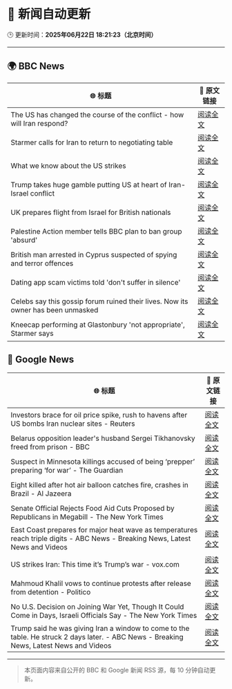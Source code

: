 # 🧠 新闻自动更新

🕒 更新时间：**2025年06月22日 18:21:23（北京时间）**

---

## 🌍 BBC News

| 🌐 标题 | 🔗 原文链接 |
|--------|-------------|
| The US has changed the course of the conflict - how will Iran respond? | [阅读全文](https://www.bbc.com/news/articles/c9dgpjqg12lo) |
| Starmer calls for Iran to return to negotiating table | [阅读全文](https://www.bbc.com/news/articles/cq53l41gl8jo) |
| What we know about the US strikes | [阅读全文](https://www.bbc.com/news/articles/cvg9r4q99g4o) |
| Trump takes huge gamble putting US at heart of Iran-Israel conflict | [阅读全文](https://www.bbc.com/news/articles/cvg86pd63j8o) |
| UK prepares flight from Israel for British nationals | [阅读全文](https://www.bbc.com/news/articles/c86gw0j3dzxo) |
| Palestine Action member tells BBC plan to ban group 'absurd' | [阅读全文](https://www.bbc.com/news/articles/cq6m24v7910o) |
| British man arrested in Cyprus suspected of spying and terror offences | [阅读全文](https://www.bbc.com/news/articles/c628jy5rg78o) |
| Dating app scam victims told 'don't suffer in silence' | [阅读全文](https://www.bbc.com/news/articles/cyvjy0871dqo) |
| Celebs say this gossip forum ruined their lives. Now its owner has been unmasked | [阅读全文](https://www.bbc.com/news/articles/c5y7j512ln7o) |
| Kneecap performing at Glastonbury 'not appropriate', Starmer says | [阅读全文](https://www.bbc.com/news/articles/cg5z26dpgd7o) |

## 📰 Google News

| 🌐 标题 | 🔗 原文链接 |
|--------|-------------|
| Investors brace for oil price spike, rush to havens after US bombs Iran nuclear sites - Reuters | [阅读全文](https://news.google.com/rss/articles/CBMivwFBVV95cUxNX3piNHNOSU8yT2I1VFgxb3YxYkVNRDd6UXNfd1g1ZU1zTTQ5clV2TFFTa0RIdjl6OVlaMkEtalJMSGZ2bjUzX0tfVFFRMjNLOUJ6ZzRxbnA3NnBsVEZJbThoQmNqc2VLWVhLNk1mQkxfY09mSVlaQ1R3SF9CZ2lSRzZvYVdXR0xaNDMyWEFtNWJuckUxMG1DTTM3WnJ2a0Z0TVNleDVzYktSSlhUQVRkekxoSkFUUFM5U1FnNVB3VQ?oc=5) |
| Belarus opposition leader's husband Sergei Tikhanovsky freed from prison - BBC | [阅读全文](https://news.google.com/rss/articles/CBMiWkFVX3lxTE92N1ZtSVVnQVFsQmJFalRLeGlXMDZjS0Q3c283eXVnQjFtOS1ZS1JyRVJtaDdaZVhnNjBiMC1ZQzY2U3lmRlkzS2NmMlRPTTZPcmlzUVpXVWVXZ9IBX0FVX3lxTE5UTHRFb0phMVZIQ09oYW92NEhwMDBzZ281X3lnTUpLb2xOa3NpNFExQi1UWXFSTl9wUXNBLU1kaHItNkFRV1ZDQ1NGeEFId2FwLUlLdjduNE1jQ3ZJZkdB?oc=5) |
| Suspect in Minnesota killings accused of being ‘prepper’ preparing ‘for war’ - The Guardian | [阅读全文](https://news.google.com/rss/articles/CBMinAFBVV95cUxON01wMFdxcjR4T1VNQzktSXkwX2pUaVhwM3Y0LWdubDRSaGxLQktiWmpwXzR0dXNMRVplc1p0dVFvVUR4Smk3UE1JVXBoUG9HajhPVmZJa1ZvU1h6ZE5lcE1QNGV0M01SajZBZHVqb3dOWWQ0bE9BZUxYRWJYTHcyUmsxRWJIQzY4eUxpeEVaMUp5ZzdvaThpVUtmcU0?oc=5) |
| Eight killed after hot air balloon catches fire, crashes in Brazil - Al Jazeera | [阅读全文](https://news.google.com/rss/articles/CBMilgFBVV95cUxPTUJyTVlTU1A0amVGRkc1UE5Cd0ZaNF8ya1NmNF85MlRSZlhObUVkVjh2c2xyenlXdXIwSTgwMDBXZVItN2psX1JRcW9mRl8tdmJSMXQ5RE9HbjktVGoxQ1pkeXNSWFc2bjdqQzVFUy1GV3NSOS1pSURWN1JXX21SWUZMMEhfX3hEeFBTV2RpMTExRTZKbnfSAZsBQVVfeXFMT0dfa3A5dW1LWVFid05Pdndwbnl6ZVNBUTdWYldiWmxvMTFKLWtVZmZrc3g1YmVrU3pWV3BfR0stb2FJWGxEUGt6T3JTVThUWUdzbGtCekNHMllLWXhONWJUdVJzMkNaZG80NU5lSkFLajdDQUFGcHAyWUlZVDJkUThQYTN0MHEyN0Nfb1BmZGREX3VURERJbXRKSUk?oc=5) |
| Senate Official Rejects Food Aid Cuts Proposed by Republicans in Megabill - The New York Times | [阅读全文](https://news.google.com/rss/articles/CBMigAFBVV95cUxOSWdHeFZxcEFBNl9CVTBvQ0xfTmFHc2RxbGZjUE90a2RYOVgxZFl6aERNOWJrUTZEUzZaVlFZYTJiakMwWlkxN01TN1liQUdBQ2xHTVN5MVczbVc5T3phbVFJejdVRHJscXk3aFZlRHRRT1VKV3J4V3dVZUlQYUpVQQ?oc=5) |
| East Coast prepares for major heat wave as temperatures reach triple digits - ABC News - Breaking News, Latest News and Videos | [阅读全文](https://news.google.com/rss/articles/CBMioAFBVV95cUxNMFJoTVNXbjJFSDFsdXVxM2gxYzN1WmJNT0xWWkU1MXZubklPZklWTEZ1czBraVFlZm5EdFh0MVpOZXFwNEVOYXZhbmRMWUpOd0lDWDhRSDJWcWwtY0IxUGdtbDJKcDZTWmNIZWk3SkJSc2JjMlFpQndUSHVGTlByZ0N1SlE4VlEtNnZKbWVJRWM2Nk1McXlBcm90T0RvWXdq0gGmAUFVX3lxTE5mNmc3S1ZpWm9fSGVYNjVEckVWa1VCZWFpYWlKOUNZcC1XR1R0WmdYZlRIOEY4cUJWbGZJdzVsbExmYkI5MXhsMk9SOHFNSEo1WS1fOUxtUENiUG14T3VYWkN3RkpoSTFJWWN0UkRJUGFlU0JvVE9wYW1TUkR2T05WdWFxVWN6TzBVbTJnaXlwY1JsdDN6bENXUTNHT2dQenU3cGJxZnc?oc=5) |
| US strikes Iran: This time it’s Trump’s war - vox.com | [阅读全文](https://news.google.com/rss/articles/CBMicEFVX3lxTE13WU9QWUFISzQ5WTVKaFB1TS1sZjVwNzF1ODZEcFJ3ejdDZmZHVU9LV2FMaGwyOGRRcmUyRE96a2w0TjhITlVEYjI5WXNnS3pTSllGQ2sxaXRKWW1BdkR1RmxuMmtEZklUazZDandoUjI?oc=5) |
| Mahmoud Khalil vows to continue protests after release from detention - Politico | [阅读全文](https://news.google.com/rss/articles/CBMiuwFBVV95cUxQZmxvMXpiVmppbExoano3emFpVW0zMmx0UHM1NkQ4WUFKQzFXbl9Lc2dRLWxLMHZwME9IWXhsbUJRb3l0UlZHbzM2Q0tIZWg1c29PZ2pxRFE4dHFBUG9xYVRPWDM2VlVXVEZWUThNRmhBdlZmN3V2d0VnUWtrS3Vfdjg3UFlZcEpxS2pqOTFQdnIxRU9ZZFEtSGxFbnhqalVXTHpKQ29DbjhGNVkyS2dSNzJGY1JDNGFMbXdn?oc=5) |
| No U.S. Decision on Joining War Yet, Though It Could Come in Days, Israeli Officials Say - The New York Times | [阅读全文](https://news.google.com/rss/articles/CBMiiAFBVV95cUxOTEtvRWo1SDV5R2o1QzZHWTJfemoyZUthcS1FdjJpWUgtZGZUYTgyajZmLVUyZjRBckxTNi1jakxaT0dBOWN1aWZUbzF5UnNOZHF4MW9KWEdGdVhGNzdadzZjZ2JZZHM2QmRWem1IRy1lSk9RTXU4eW9RcnpMM1hCekxuTjJvYVdB?oc=5) |
| Trump said he was giving Iran a window to come to the table. He struck 2 days later. - ABC News - Breaking News, Latest News and Videos | [阅读全文](https://news.google.com/rss/articles/CBMimwFBVV95cUxON0NJczR0X213a2lvR20yM0wzSXlvaVBMTWtPNFBPWEZPZG5PcHpieW1tazQxMVBXYWVSYmdGZ0dRcmlkRU5YUmhJcDlhYlc0S3hBRVhiYnJfU3FpQy0tNW9BRnZ6ajdPdF9KamFjcktDM3FXbzdaZUhjN3hSb0pieDloMlZTTWtlWFdBamJndi16UktXMjRlZjJZQdIBoAFBVV95cUxOSG1HUUhGZUF0X29fQVlkTk5BbV9sbndEUE9sWUEtNDBzNk9URmlPNHdYQTJ5QVBNNk41b0pJcGhtWEFoTFRwN2N0UWNxajIxTENmVmdSMWZrMjZfNkpNR2FfazlhRU92WUY0N1ZhVXRERGI5SGtWTXNpTk5RWTBwdHUtRnJlZnNrMkVYQVFyWnI4SUFZNklXemJIM1dSenJO?oc=5) |

---
> 本页面内容来自公开的 BBC 和 Google 新闻 RSS 源，每 10 分钟自动更新。